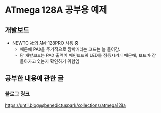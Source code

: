 # ATmega 128A 공부용 예제
## 개발보드
- NEWTC 社의 AM-128PRO 사용 중
    - 때문에 PA0을 주기적으로 깜빡거리는 코드는 늘 들어감.
    - 당 개발보드는 PA0 출력이 메인보드의 LED를 점등시키기 때문에, 보드가 잘 돌아가고 있는지 확인하기 위함임.
## 공부한 내용에 관한 글
### 블로그 링크
https://until.blog/@benedictuspark/collections/atmega128a